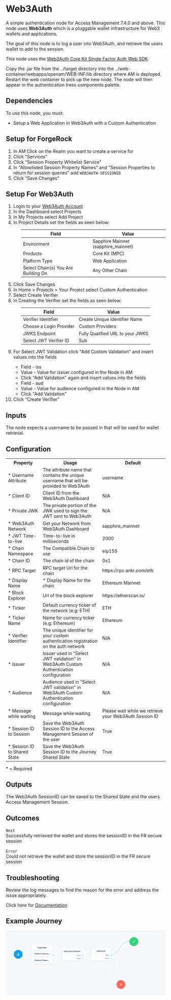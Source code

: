 <!--
 * This code is to be used exclusively in connection with Ping Identity Corporation software or services.
 * Ping Identity Corporation only offers such software or services to legal entities who have entered into
 * a binding license agreement with Ping Identity Corporation.
 *
 * Copyright 2024 Ping Identity Corporation. All Rights Reserved
-->
# Web3Auth

A simple authentication node for Access Management 7.4.0 and above. This node uses <strong>Web3Auth </strong>which is a pluggable wallet infrastructure for
Web3 wallets and applications.

The goal of this node is to log a user into Web3Auth, and retrieve the users wallet to add to the session.

This node uses the [Web3Auth Core Kit Single Factor Auth Web SDK](https://web3auth.io/docs/sdk/core-kit/sfa-web).

Copy the .jar file from the ../target directory into the ../web-container/webapps/openam/WEB-INF/lib directory where AM is deployed.  Restart the web container to pick up the new node.  The node will then appear in the authentication trees components palette.


## Dependencies

To use this node, you must:

<ul>
    <li>Setup a Web Application in Web3Auth with a Custom Authentication </li>
</ul>

## Setup for ForgeRock

<ol>
    <li>In AM Click on the Realm you want to create a service for</li>
    <li>Click "Services"</li>
    <li>Click "Session Property Whitelist Service"</li>
    <li>In "Allowlisted Session Property Names" and "Session Properties to return for session queries" add <code>WEB3AUTH-SESSIONID</code></li>
    <li>Click "Save Changes"</li>
</ol>

## Setup For Web3Auth

<ol>
    <li>Login to your <a href="https://dashboard.web3auth.io/login">Web3Auth Account</a></li>
    <li>In the Dashboard select Projects</li>
    <li>In My Projects select Add Project</li>
    <li>In Project Details set the fields as seen below:</li>
    <ul>
        <table>
            <thead>
                <th>Field</th>
                <th>Value</th>
            </thead>
            <tr>
                <td>Environment</td>
                <td>Sapphire Mainnet (sapphire_mainnet)</td>
            </tr>
            <tr>
                <td>Products</td>
                <td>Core Kit (MPC)</td>
            </tr>
             <tr>
                <td>Platform Type</td>
                <td>Web Application</td>
            </tr>
             <tr>
                <td>Select Chain(s) You Are Building On</td>
                <td>Any Other Chain</td>
            </tr>
        </table>
    </ul>
<li>Click Save Changes </li>
<li>In Home > Projects > Your Project select Custom Authentication</li>
<li>Select Create Verifier</li>
<li>In Creating the Verifier set the fields as seen below: </li>
<ul>
        <table>
            <thead>
                <th>Field</th>
                <th>Value</th>
            </thead>
            <tbody>
            <tr>
                <td>Verifier Identifier</td>
                <td>Create Unique Identifier Name</td>
            </tr>
            <tr>
                <td>Choose a Login Provider</td>
                <td>Custom Providers</td>
            </tr>
             <tr>
                <td>JWKS Endpoint</td>
                <td>Fully Qualified URL to your JWKS</td>
            </tr>
             <tr>
                <td>Select JWT Verifier ID</td>
                <td>Sub</td>
            </tr>
             </tbody>
        </table>
   </ul>
            <li>For Select JWT Validation click "Add Custom Validation" and insert values into the fields</li>
            <ul>
            <li>Field - iss</li>
            <li>Value - Value for issuer configured in the Node in AM</li>
            <li>Click "Add Validation" again and insert values into the fields</li>
            <li>Field - aud</li>
            <li>Value - Value for audience configured in the Node in AM</li>
            <li>Click "Add Validation"</li>
        </ul>
    </ul>
<li>Click "Create Verifier"</li>
</ol>

## Inputs

The node expects a username to be passed in that will be used for wallet retrieval.

## Configuration
<table>
	<tr>
		<th>Property</th>
		<th>Usage</th>
        <th>Default</th>
	</tr>
    <tr>
		<td>* Username Attribute</td>
        <td>The attribute name that contains the unique username that will be provided to Web3Auth</td>
	    <td>username</td>
    </tr>
	<tr>
		<td>* Client ID </td>
        <td>Client ID from the Web3Auth Dashboard</td>
        <td>N/A</td>
	</tr>
    <tr>
		<td>* Private JWK</td>
        <td>The private portion of the JWK used to sign the JWT sent to Web3Auth</td>
	    <td>N/A</td>
     </tr>
     <tr>
		<td>* Web3Auth Network</td>
        <td>Get your Network from Web3Auth Dashboard</td>
        <td>sapphire_mainnet</td>
	</tr>
     <tr>
		<td>* JWT Time-to-live</td>
        <td>Time-to-live in milliseconds</td>
        <td>2000</td>
	</tr>
    <tr>
		<td>* Chain Namespace</td>
        <td>The Compatible Chain to use</td>
        <td>eip155</td>
	</tr>
    <tr>
		<td>* Chain ID</td>
		<td>The chain id of the chain</td>
        <td>0x1</td>
	</tr>
    <tr>
		<td>* RPC Target</td>
		<td>RPC target Url for the chain</td>
        <td>https://rpc.ankr.com/eth</td>
	</tr>
    <tr>
		<td>* Display Name</td>
		<td>* Display Name for the chain</td>
        <td>Ethereum Mainnet</td>
	</tr>
    <tr>
		<td>* Block Explorer</td>
		<td>Url of the block explorer</td>
        <td>https://etherscan.io/</td>
	</tr>
    <tr>
		<td>* Ticker</td>
		<td>Default currency ticker of the network (e.g: ETH)</td>
        <td>ETH</td>
	</tr>
    <tr>
		<td>* Ticker Name</td>
		<td>Name for currency ticker (e.g: Ethereum)</td>
        <td>Ethereum</td>
	</tr>
  <tr>
		<td>* Verifier Identifier</td>
		<td>The unique identifier for your custom authentication registration on the auth network</td>
        <td>N/A</td>
	</tr>
  <tr>
		<td>* Issuer</td>
		<td>Issuer used in "Select JWT validation" in Web3Auth Custom Authentication configuration</td>
        <td>N/A</td>
	</tr>
  <tr>
		<td>* Audience</td>
		<td>Audience used in "Select JWT validation" in Web3Auth Custom Authentication configuration</td>
        <td>N/A</td>
	</tr>
  <tr>
		<td>* Message while waiting</td>
		<td>Message while waiting</td>
        <td>Please wait while we retrieve your Web3Auth Session ID</td>
	</tr>
  <tr>
		<td>* Session ID to Session</td>
		<td>Save the Web3Auth Session ID to the Access Management Session of the user</td>
        <td>True</td>
	</tr>
  <tr>
		<td>* Session ID to Shared State</td>
		<td>Save the Web3Auth Session ID to the Journey Shared State</td>
        <td>True</td>
	</tr>


</table>
* = Required


## Outputs

The Web3Auth SessionID can be saved to the Shared State and the users Access Management Session.

## Outcomes

<code>Next</code>
<br>Successfully retrieved the wallet and stores the sessionID in the FR secure session<br>

<code>Error</code>
<br>   Could not retrieve the wallet and store the sessionID in the FR secure session
## Troubleshooting

Review the log messages to find the reason for the error and address the issue appropriately.

Click here for <a href="https://web3auth.io/docs/what-is-web3auth">Documentation</a>

## Example Journey


![ScreenShot](./web3auth.png)
